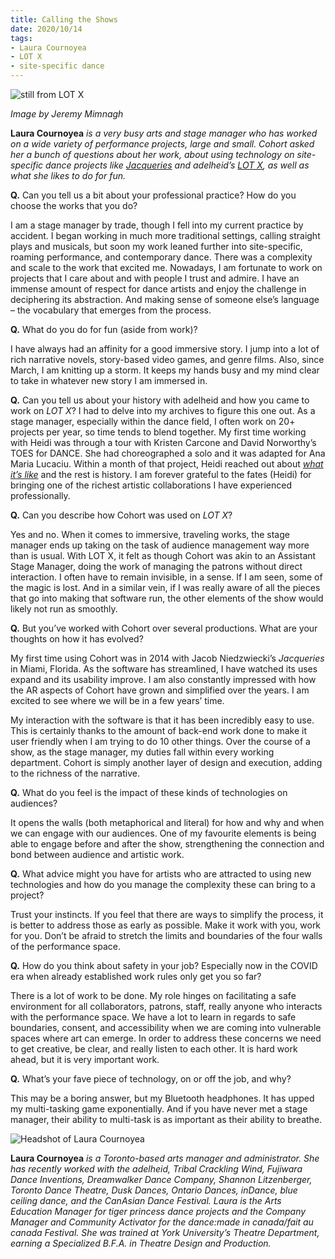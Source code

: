 ```yaml
---
title: Calling the Shows
date: 2020/10/14
tags:
- Laura Cournoyea
- LOT X
- site-specific dance
---
```

![still from LOT X](L9A1293.jpg)

<span class="caption"> *Image by Jeremy Mimnagh* </span>

**Laura Cournoyea** *is a very busy arts and stage manager who has worked on a wide variety of performance projects, large and small.  Cohort asked her a bunch of questions about her work, about using technology on site-specific dance projects like [Jacqueries](https://jqrs.org/) and adelheid’s [LOT X](https://adelheid.ca/lotx), as well as what she likes to do for fun.*


**Q.** Can you tell us a bit about your professional practice? How do you choose the works that you do?

I am a stage manager by trade, though I fell into my current practice by accident. I began working in much more traditional settings, calling straight plays and musicals, but soon my work leaned further into site-specific, roaming performance, and contemporary dance. There was a complexity and scale to the work that excited me. Nowadays, I am fortunate to work on projects that I care about and with people I trust and admire. I have an immense amount of respect for dance artists and enjoy the challenge in deciphering its abstraction. And making sense of someone else’s language – the vocabulary that emerges from the process. 

**Q.** What do you do for fun (aside from work)?

I have always had an affinity for a good immersive story. I jump into a lot of rich narrative novels, story-based video games, and genre films. Also, since March, I am knitting up a storm. It keeps my hands busy and my mind clear to take in whatever new story I am immersed in.

**Q.** Can you tell us about your history with adelheid and how you came to work on *LOT X*?
I had to delve into my archives to figure this one out. As a stage manager, especially within the dance field, I often work on 20+ projects per year, so time tends to blend together. My first time working with Heidi was through a tour with Kristen Carcone and David Norworthy’s TOES for DANCE. She had choreographed a solo and it was adapted for Ana Maria Lucaciu. Within a month of that project, Heidi reached out about [*what it’s like*](https://adelheid.ca/what-its-like) and the rest is history. I am forever grateful to the fates (Heidi) for bringing one of the richest artistic collaborations I have experienced professionally. 

**Q.** Can you describe how Cohort was used on *LOT X*?

Yes and no. When it comes to immersive, traveling works, the stage manager ends up taking on the task of audience management way more than is usual. With LOT X, it felt as though Cohort was akin to an Assistant Stage Manager, doing the work of managing the patrons without direct interaction. I often have to remain invisible, in a sense. If I am seen, some of the magic is lost. And in a similar vein, if I was really aware of all the pieces that go into making that software run, the other elements of the show would likely not run as smoothly.

**Q.** But you’ve worked with Cohort over several productions. What are your thoughts on how it has evolved?

My first time using Cohort was in 2014 with Jacob Niedzwiecki’s *Jacqueries* in Miami, Florida. As the software has streamlined, I have watched its uses expand and its usability improve. I am also constantly impressed with how the AR aspects of Cohort have grown and simplified over the years. I am excited to see where we will be in a few years’ time. 

My interaction with the software is that it has been incredibly easy to use. This is certainly thanks to the amount of back-end work done to make it user friendly when I am trying to do 10 other things. Over the course of a show, as the stage manager, my duties fall within every working department. Cohort is simply another layer of design and execution, adding to the richness of the narrative. 

**Q.** What do you feel is the impact of these kinds of technologies on audiences?

It opens the walls (both metaphorical and literal) for how and why and when we can engage with our audiences. One of my favourite elements is being able to engage before and after the show, strengthening the connection and bond between audience and artistic work. 

**Q.** What advice might you have for artists who are attracted to using new technologies and how do you manage the complexity these can bring to a project?

Trust your instincts. If you feel that there are ways to simplify the process, it is better to address those as early as possible. Make it work with you, work for you. Don’t be afraid to stretch the limits and boundaries of the four walls of the performance space.  

**Q.** How do you think about safety in your job? Especially now in the COVID era when already established work rules only get you so far?

There is a lot of work to be done. My role hinges on facilitating a safe environment for all collaborators, patrons, staff, really anyone who interacts with the performance space. We have a lot to learn in regards to safe boundaries, consent, and accessibility when we are coming into vulnerable spaces where art can emerge. In order to address these concerns we need to get creative, be clear, and really listen to each other. It is hard work ahead, but it is very important work.

**Q.** What’s your fave piece of technology, on or off the job, and why?
 
This may be a boring answer, but my Bluetooth headphones. It has upped my multi-tasking game exponentially. And if you have never met a stage manager, their ability to multi-task is as important as their ability to breathe. 
 
![Headshot of Laura Cournoyea](LauraHeadshot2013.jpg)
 
**Laura Cournoyea** *is a Toronto-based arts manager and administrator. She has recently worked with the adelheid, Tribal Crackling Wind, Fujiwara Dance Inventions, Dreamwalker Dance Company, Shannon Litzenberger, Toronto Dance Theatre, Dusk Dances, Ontario Dances, inDance, blue ceiling dance, and the CanAsian Dance Festival. Laura is the Arts Education Manager for tiger princess dance projects and the Company Manager and Community Activator for the dance:made in canada/fait au canada Festival. She was trained at York University’s Theatre Department, earning a Specialized B.F.A. in Theatre Design and Production.*

